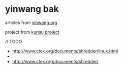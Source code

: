 # yinwang bak

articles from [yinwang.org](http://yinwang.org)

project from [kurisu project](https://kuricat.com/project)

// TODO 
* http://www.ctex.org/documents/shredder/linux.html
* 
* http://www.ctex.org/documents/shredder/
